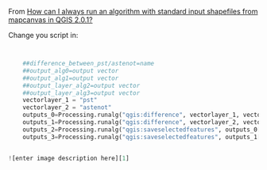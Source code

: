From [How can I always run an algorithm with standard input shapefiles from mapcanvas in QGIS 2.0.1?](http://gis.stackexchange.com/questions/78758/how-can-i-always-run-an-algorithm-with-standard-input-shapefiles-from-mapcanvas/)


Change you script in:


```python


    ##difference_between_pst/astenot=name
    ##output_alg0=output vector
    ##output_alg1=output vector
    ##output_layer_alg2=output vector
    ##output_layer_alg3=output vector
    vectorlayer_1 = "pst"
    vectorlayer_2 = "astenot"
    outputs_0=Processing.runalg("qgis:difference", vectorlayer_1, vectorlayer_2,   output_alg0)
    outputs_1=Processing.runalg("qgis:difference", vectorlayer_2, vectorlayer_1,  output_alg1)
    outputs_2=Processing.runalg("qgis:saveselectedfeatures", outputs_0['OUTPUT'], output_layer_alg2)
    outputs_3=Processing.runalg("qgis:saveselectedfeatures", outputs_1['OUTPUT'], output_layer_alg3)


![enter image description here][1]

``` 


  [1]: http://i.stack.imgur.com/qGvWi.jpg
